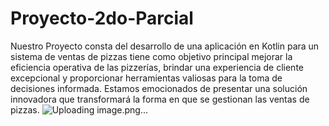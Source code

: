 # Proyecto-2do-Parcial
Nuestro Proyecto consta del desarrollo de una aplicación en Kotlin para un sistema de ventas de pizzas tiene como objetivo principal mejorar la eficiencia operativa de las pizzerías, brindar una experiencia de cliente excepcional y proporcionar herramientas valiosas para la toma de decisiones informada. Estamos emocionados de presentar una solución innovadora que transformará la forma en que se gestionan las ventas de pizzas.
![Uploading image.png…]()






